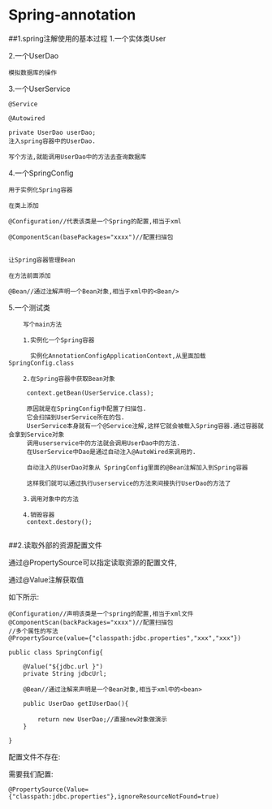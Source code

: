 Spring-annotation
==

##1.spring注解使用的基本过程
1.一个实体类User

2.一个UserDao

    模拟数据库的操作
    
3.一个UserService

    @Service
    
    @Autowired
     
    private UserDao userDao;
    注入spring容器中的UserDao.
    
    写个方法,就能调用UserDao中的方法去查询数据库
    
4.一个SpringConfig

    用于实例化Spring容器
    
    在类上添加
    
    @Configuration//代表该类是一个Spring的配置,相当于xml
    
    @ComponentScan(basePackages="xxxx")//配置扫描包
    
    
    让Spring容器管理Bean
    
    在方法前面添加
    
    @Bean//通过注解声明一个Bean对象,相当于xml中的<Bean/>
    
5.一个测试类
````
    写个main方法
   
    1.实例化一个Spring容器
      
      实例化AnnotationConfigApplicationContext,从里面加载SpringConfig.class
      
    2.在Spring容器中获取Bean对象
    
     context.getBean(UserService.class);
     
     原因就是在SpringConfig中配置了扫描包.
     它会扫描到UserService所在的包.
     UserService本身就有一个@Service注解,这样它就会被载入Spring容器.通过容器就会拿到Service对象
     调用userservice中的方法就会调用UserDao中的方法.
     在UserService中Dao是通过自动注入@AutoWired来调用的.
     
     自动注入的UserDao对象从 SpringConfig里面的@Bean注解加入到Spring容器
     
     这样我们就可以通过执行userservice的方法来间接执行UserDao的方法了
    
    3.调用对象中的方法
     
    4.销毁容器
     context.destory(); 
      
 ````     
      
##2.读取外部的资源配置文件

通过@PropertySource可以指定读取资源的配置文件,

通过@Value注解获取值

如下所示:

````androiddatabinding
@Configuration//声明该类是一个spring的配置,相当于xml文件
@ComponentScan(backPackages="xxxx")//配置扫描包
//多个属性的写法
@PropertySource(value={"classpath:jdbc.properties","xxx","xxx"})

public class SpringConfig{
    
    @Value("${jdbc.url }")
    private String jdbcUrl;
    
    @Bean//通过注解来声明是一个Bean对象,相当于xml中的<bean>
    
    public UserDao getIUserDao(){
    
        return new UserDao;//直接new对象做演示
    }

}
````   

配置文件不存在:

需要我们配置:
````androiddatabinding
@PropertySource(Value={"classpath:jdbc.properties"},ignoreResourceNotFound=true)
````
